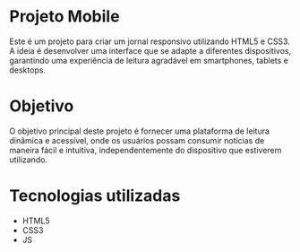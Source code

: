 # Projeto Mobile

Este é um projeto para criar um jornal responsivo utilizando HTML5 e CSS3. 
A ideia é desenvolver uma interface que se adapte a diferentes dispositivos,
garantindo uma experiência de leitura agradável em smartphones, tablets e desktops.

# Objetivo

O objetivo principal deste projeto é fornecer uma plataforma de leitura dinâmica e acessível,
onde os usuários possam consumir notícias de maneira fácil e intuitiva, independentemente do 
dispositivo que estiverem utilizando.

# Tecnologias utilizadas 

- HTML5
- CSS3
- JS

